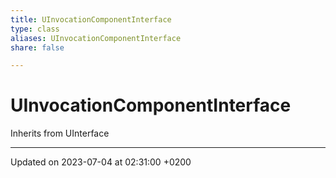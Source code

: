 ```yaml
---
title: UInvocationComponentInterface
type: class
aliases: UInvocationComponentInterface
share: false

---
```


# UInvocationComponentInterface





Inherits from UInterface

-------------------------------

Updated on 2023-07-04 at 02:31:00 +0200